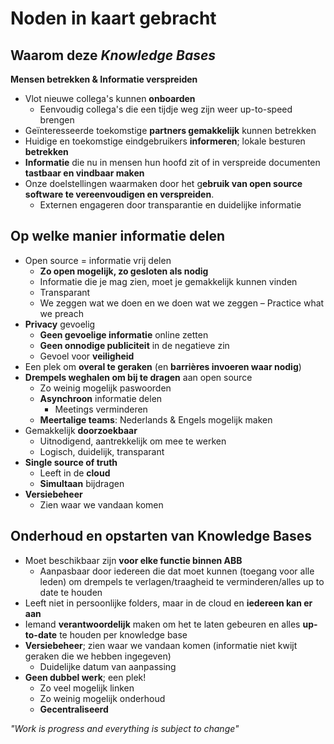 # Noden in kaart gebracht

## Waarom deze _Knowledge Bases_

**Mensen betrekken & Informatie verspreiden**

* Vlot nieuwe collega's kunnen **onboarden**
  * Eenvoudig collega's die een tijdje weg zijn weer up-to-speed brengen
* Geïnteresseerde toekomstige **partners gemakkelijk** kunnen betrekken
* Huidige en toekomstige eindgebruikers **informeren**; lokale besturen **betrekken**
* **Informatie** die nu in mensen hun hoofd zit of in verspreide documenten **tastbaar en vindbaar maken**
* Onze doelstellingen waarmaken door het g**ebruik van open source software te vereenvoudigen en verspreiden**.
  * Externen engageren door transparantie en duidelijke informatie

## Op welke manier informatie delen

* Open source = informatie vrij delen
  * **Zo open mogelijk, zo gesloten als nodig**
  * Informatie die je mag zien, moet je gemakkelijk kunnen vinden
  * Transparant
  * We zeggen wat we doen en we doen wat we zeggen – Practice what we preach
* **Privacy** gevoelig
  * **Geen gevoelige informatie** online zetten
  * **Geen onnodige publiciteit** in de negatieve zin
  * Gevoel voor **veiligheid**
* Een plek om **overal te geraken** \(en **barrières invoeren waar nodig**\)
* **Drempels weghalen om bij te dragen** aan open source
  * Zo weinig mogelijk paswoorden
  * **Asynchroon** informatie delen
    * Meetings verminderen
  * **Meertalige teams**: Nederlands & Engels mogelijk maken
* Gemakkelijk **doorzoekbaar**
  * Uitnodigend, aantrekkelijk om mee te werken
  * Logisch, duidelijk, transparant
* **Single source of truth**
  * Leeft in de **cloud**
  * **Simultaan** bijdragen
* **Versiebeheer**
  * Zien waar we vandaan komen

## Onderhoud en opstarten van Knowledge Bases

* Moet beschikbaar zijn **voor elke functie binnen ABB**
  * Aanpasbaar door iedereen die dat moet kunnen \(toegang voor alle leden\) om drempels te verlagen/traagheid te verminderen/alles up to date te houden
* Leeft niet in persoonlijke folders, maar in de cloud en **iedereen kan er aan**
* Iemand **verantwoordelijk** maken om het te laten gebeuren en alles **up-to-date** te houden  per knowledge base
* **Versiebeheer**; zien waar we vandaan komen \(informatie niet kwijt geraken die we hebben ingegeven\)
  * Duidelijke datum van aanpassing
* **Geen dubbel werk**; een plek!
  * Zo veel mogelijk linken
  * Zo weinig mogelijk onderhoud
  * **Gecentraliseerd**

_"Work is progress and everything is subject to change"_

